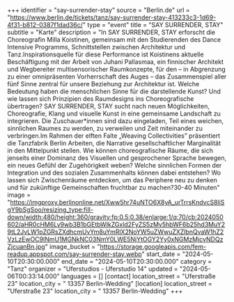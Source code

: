 +++
identifier = "say-surrender-stay"
source = "Berlin.de"
url = "https://www.berlin.de/tickets/tanz/say-surrender-stay-413233c3-1d69-4f31-b812-0387f1dad36c/"
type = "event"
title = "SAY SURRENDER, STAY"
subtitle = "Karte"
description = "In SAY SURRENDER, STAY erforscht die Choreografin Milla Koistinen, gemeinsam mit den Studierenden des Dance Intensive Programms, Schnittstellen zwischen Architektur und Tanz.Inspirationsquelle für diese Performance ist Koistinens aktuelle Beschäftigung mit der Arbeit von Juhani Pallasmaa, ein finnischer Architekt und Wegbereiter multisensorischer Raumkonzepte, für den – in Abgrenzung zu einer omnipräsenten Vorherrschaft des Auges – das Zusammenspiel aller fünf Sinne zentral für unsere Beziehung zur Architektur ist. Welche Bedeutung haben die menschlichen Sinne für die darstellende Kunst? Und wie lassen sich Prinzipien des Raumdesigns ins Choreografische übertragen? SAY SURRENDER, STAY sucht nach neuen Möglichkeiten, Choreografie, Klang und visuelle Kunst in eine gemeinsame Landschaft zu integrieren. Die Zuschauer*innen sind dazu eingeladen, Teil eines weichen, sinnlichen Raumes zu werden, zu verweilen und Zeit miteinander zu verbringen.Im Rahmen der elften Falte „Weaving Collectivities” präsentiert die Tanzfabrik Berlin Arbeiten, die Narrative gesellschaftlicher Marginalität in den Mittelpunkt stellen. Wie können choreografische Räume, die sich jenseits einer Dominanz des Visuellen und gesprochener Sprache bewegen, ein neues Gefühl der Zugehörigkeit weben? Welche sinnlichen Formen der Integration und des sozialen Zusammenhalts können dabei entstehen? Wo lassen sich Zwischenräume entdecken, um das Periphere neu zu denken und für zukünftige Gemeinschaften fruchtbar zu machen?30-40 Minuten"
image = "https://imgproxy.berlinonline.net/Xww5hr74uNTO6X8yA_urTrrsKndvcS8liSgY9bSgSoo/resizing_type:fill-down/width:480/height:360/gravity:fp:0.5:0.38/enlarge:1/q:70/cb:2024050602/aHR0cHM6Ly9wb3B1bGEtbWlkZGxld2FyZS5zMy5hbWF6b25hd3MuY29tL2JvLW1pZGRsZXdhcmUvYm8uYmRlX2NoYW5uZWwuZXZlbnQvaW1hZ2VzLzEwOC9lNmU1MGNkNC03NmY0LWE5NjYtOGY2Yy0xNGMzMjcyNDQzZjcuanBn.jpg"
image_bucket = "https://storage.googleapis.com/fem-readup.appspot.com/say-surrender-stay.webp"
start_date = "2024-05-10T20:30:00.000"
end_date = "2024-05-10T20:30:00.000"
category = "Tanz"
organizer = "Uferstudios - Uferstudio 14"
updated = "2024-05-06T00:33:14.000"
languages = []
[contact]
location_street = "Uferstraße 23"
location_city = " 13357 Berlin-Wedding"
[location]
location_street = "Uferstraße 23"
location_city = " 13357 Berlin-Wedding"
+++
